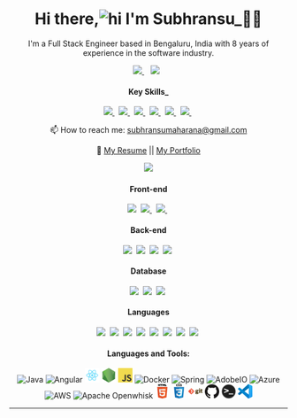 
<h1 align='center'>
Hi there,<img src="https://user-images.githubusercontent.com/1303154/88677602-1635ba80-d120-11ea-84d8-d263ba5fc3c0.gif" width="3px" alt="hi">  I'm Subhransu_👨‍💻
</h1>

<p align="center">
I'm a Full Stack Engineer based in Bengaluru, India with 8 years of experience in the software industry. 
</p>

<p align='center'>
  
  <a href="https://www.linkedin.com/in/smaharana/">
    <img src="https://img.shields.io/badge/linkedin-%230077B5.svg?&style=for-the-badge&logo=linkedin&logoColor=white" />
  </a>&nbsp;&nbsp;
  <a href="https://twitter.com/subhmaharana" target="_blank"><img src="https://img.shields.io/badge/Twitter-%231DA1F2.svg?&style=for-the-badge&logo=twitter&logoColor=white"></a>&nbsp;&nbsp;
  
</p>

<h4 align='center'>Key Skills_
</h4>

<p align='center'>
  
  <a href="#">
    <img src="https://img.shields.io/badge/-Java-orange?style=for-the-badge&labelColor=black&logo=java&logoColor=orange" />
  </a>&nbsp;
<a href="#"><img src="https://img.shields.io/badge/Node.js-339933?style=for-the-badge&logo=nodedotjs&logoColor=white" /> </a>&nbsp;
<a href="#"><img src="https://img.shields.io/badge/-React-61DBFB?style=for-the-badge&labelColor=black&logo=react&logoColor=61DBFB"/> </a>&nbsp;
<a href="#"><img src="https://img.shields.io/badge/Docker-2CA5E0?style=for-the-badge&logo=docker&logoColor=white" /> </a>&nbsp;
<a href="#"><img src="https://img.shields.io/badge/-Javascript-F0DB4F?style=for-the-badge&labelColor=black&logo=javascript&logoColor=F0DB4F" /> </a>&nbsp;
<a href="#"><img src="https://img.shields.io/badge/MySQL-00000F?style=for-the-badge&logo=mysql&logoColor=white" /> </a>&nbsp;
  
  
</p>



<p align='center'>
  📫 How to reach me: <a href='mailto:subhransumaharana@gmail.com'>subhransumaharana@gmail.com</a>
</p>

<p align='center'>
📃 <a href="https://subhnet.github.io/src/assets/doc/Subhransu_Resume_FullStack.pdf" target="_blank">My Resume</a> || <a href="https://subhnet.github.io/" target="_blank">My Portfolio</a>
</p>

<p align='center'>
  <a href="#"><img src="https://github-readme-stats.vercel.app/api?username=subhnet&show_icons=true&count_private=true&theme=dark" width="350"></a>
</p>


<!-- ![Test](https://github-readme-stats.vercel.app/api/top-langs/?username=subhnet) -->

</p>

<h4 align='center'>
   Front-end
</h4>
  <p align='center'>
    <a href="#"><img src="https://img.shields.io/badge/react-%2320232a.svg?logo=react&logoColor=%2361DAFB&style=for-the-badge" /></a>&nbsp;
	<a href="#"><img src="https://img.shields.io/badge/angular-%23DD0031.svg?logo=angular&logoColor=white&style=for-the-badge" /> </a>&nbsp;
	<a href="#"><img src="https://img.shields.io/badge/jquery-%230769AD.svg?logo=jquery&logoColor=white&style=for-the-badge"/> </a>&nbsp; 
</p>
<h4 align='center'>
   Back-end
</h4>
<p align='center'>
<a href="#"><img src="https://img.shields.io/badge/node.js-6DA55F?logo=node.js&logoColor=white&style=for-the-badge" /></a>&nbsp;
<a href="#"><img src="https://img.shields.io/badge/express.js-%23404d59.svg?logo=express&logoColor=%2361DAFB&style=for-the-badge" /></a>&nbsp; 
<a href="#"><img src="https://img.shields.io/badge/spring-%236DB33F.svg?logo=spring&logoColor=white&style=for-the-badge" /></a>&nbsp;
<a href="#"><img src="https://img.shields.io/badge/Socket.io-black?logo=socket.io&badgeColor=010101&style=for-the-badge" /></a>&nbsp;
</p>
<h4 align='center'>
   Database
</h4>
<p align="center">
<a href="#"><img src="https://img.shields.io/badge/mysql-%2300f.svg?logo=mysql&logoColor=white&style=for-the-badge" /></a>&nbsp;
<a href="#"><img src="https://img.shields.io/badge/Amazon%20DynamoDB-4053D6?logo=Amazon%20DynamoDB&logoColor=white&style=for-the-badge" /></a>&nbsp;
<a href="#"><img src="https://img.shields.io/badge/redis-%23DD0031.svg?logo=redis&logoColor=white&style=for-the-badge" /></a>&nbsp;

</p>
<h4 align='center'>
   Languages
</h4>
<p align="center">
<a href="#"><img src="https://img.shields.io/badge/java-%23ED8B00.svg?logo=java&logoColor=white&style=for-the-badge" /></a>&nbsp; 
<a href="#"><img src="https://img.shields.io/badge/javascript-%23323330.svg?logo=javascript&logoColor=%23F7DF1E&style=for-the-badge" /></a>&nbsp;
<a href="#"><img src="https://img.shields.io/badge/python-3670A0?logo=python&logoColor=ffdd54&style=for-the-badge" /></a>&nbsp;
<a href="#"><img src="https://img.shields.io/badge/typescript-%23007ACC.svg?logo=typescript&logoColor=white&style=for-the-badge" /></a>&nbsp; 
<a href="#"><img src="https://img.shields.io/badge/-GraphQL-E10098?logo=graphql&logoColor=white&style=for-the-badge" /></a>&nbsp;
<a href="#"><img src="https://img.shields.io/badge/html5-%23E34F26.svg?logo=html5&logoColor=white&style=for-the-badge" /></a>&nbsp;
<a href="#"><img src="https://img.shields.io/badge/php-%23777BB4.svg?logo=php&logoColor=white&style=for-the-badge" /></a>&nbsp;
<a href="#"><img src="https://img.shields.io/badge/go-%2300ADD8.svg?logo=go&logoColor=white&style=for-the-badge" /></a>&nbsp;
</p>

  

<h4 align='center'>
    Languages and Tools:
</h4>
<p align="center">
<img title="Java" width="26px" src="https://user-images.githubusercontent.com/5060594/117230596-12fff580-ae3b-11eb-8296-f93cc8e36d6a.png" />
<img title="Angular" width="26px" src="https://angular.io/assets/images/logos/angular/angular.svg" />
<img title="React" width="26px" src="https://raw.githubusercontent.com/github/explore/80688e429a7d4ef2fca1e82350fe8e3517d3494d/topics/react/react.png" />
<img title="Node.js" width="26px" src="https://raw.githubusercontent.com/github/explore/80688e429a7d4ef2fca1e82350fe8e3517d3494d/topics/nodejs/nodejs.png" />
<img title="JavaScript" width="26px" src="https://raw.githubusercontent.com/github/explore/80688e429a7d4ef2fca1e82350fe8e3517d3494d/topics/javascript/javascript.png" />
<img title="Docker" width="26px" src="https://user-images.githubusercontent.com/5060594/117585667-3ecbf580-b131-11eb-8044-2b59646b4ad0.png" />
<img title="Spring" width="26px" src="https://user-images.githubusercontent.com/5060594/117585785-ed703600-b131-11eb-8214-70f11c2a01a8.png" />
<img title="AdobeIO" width="26px" src="https://avatars.githubusercontent.com/u/12461336?s=200&v=4" />
<img title="Azure" width="26px" src="https://img.icons8.com/fluency/48/000000/azure-1.png"/>
<img title="AWS" width="26px" src="https://img.icons8.com/color/48/000000/amazon-web-services.png"/>
<img title="Apache Openwhisk" width="26px" src="https://openwhisk.apache.org/images/logo/apache-openwhisk-logo-only-square.png" />
  
<img title="HTML5" width="26px" src="https://raw.githubusercontent.com/github/explore/80688e429a7d4ef2fca1e82350fe8e3517d3494d/topics/html/html.png" />
<img title="CSS3" width="26px" src="https://raw.githubusercontent.com/github/explore/80688e429a7d4ef2fca1e82350fe8e3517d3494d/topics/css/css.png" />
<img title="Git" width="26px" src="https://raw.githubusercontent.com/github/explore/80688e429a7d4ef2fca1e82350fe8e3517d3494d/topics/git/git.png" />
<img title="GitHub" width="26px" src="https://raw.githubusercontent.com/github/explore/78df643247d429f6cc873026c0622819ad797942/topics/github/github.png" />
<img title="Terminal" width="26px" src="https://raw.githubusercontent.com/github/explore/80688e429a7d4ef2fca1e82350fe8e3517d3494d/topics/terminal/terminal.png" />
<img title="Visual Studio Code" width="26px" src="https://raw.githubusercontent.com/github/explore/80688e429a7d4ef2fca1e82350fe8e3517d3494d/topics/visual-studio-code/visual-studio-code.png" />






<br />

---
